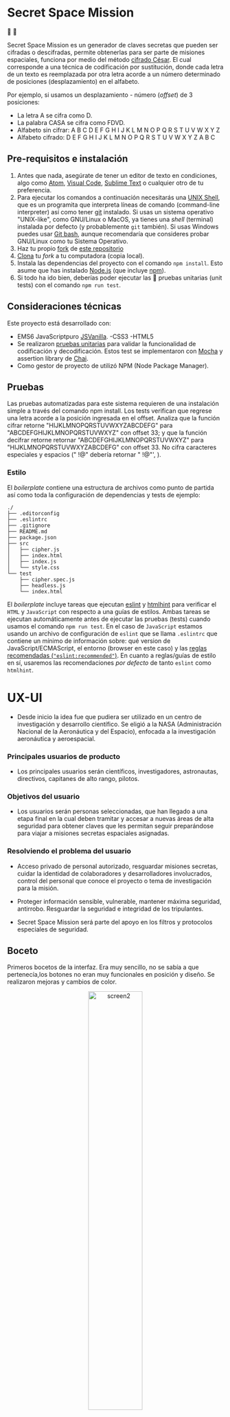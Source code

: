 # Secret Space Mission
:rocket: :milky_way:

Secret Space Mission es un generador de claves secretas que pueden ser cifradas o descifradas, permite obtenerlas para ser parte de misiones espaciales, funciona por medio del método [cifrado César](https://en.wikipedia.org/wiki/Caesar_cipher). El cual corresponde a una técnica de codificación por sustitución, donde cada letra de un texto es reemplazada por otra letra acorde a un número determinado de posiciones (desplazamiento) en el alfabeto.

Por ejemplo, si usamos un desplazamiento - número (_offset_) de 3 posiciones:

- La letra A se cifra como D.
- La palabra CASA se cifra como FDVD.
- Alfabeto sin cifrar: A B C D E F G H I J K L M N O P Q R S T U V W X Y Z
- Alfabeto cifrado: D E F G H I J K L M N O P Q R S T U V W X Y Z A B C

## Pre-requisitos e instalación
1. Antes que nada, asegúrate de tener un editor de texto en
   condiciones, algo como [Atom](https://atom.io/),
   [Visual Code](https://code.visualstudio.com/), [Sublime Text](https://www.sublimetext.com) o cualquier otro de tu preferencia.
2. Para ejecutar los comandos a continuación necesitarás una
   [UNIX Shell](https://github.com/Laboratoria/curricula-js/tree/v2.x/topics/shell),
   que es un programita que interpreta líneas de comando (command-line
   interpreter) así como tener [git](https://github.com/Laboratoria/curricula-js/tree/v2.x/topics/scm/01-git)
   instalado. Si usas un sistema operativo "UNIX-like", como GNU/Linux o MacOS,
   ya tienes una _shell_ (terminal) instalada por defecto (y probablemente `git`
   también). Si usas Windows puedes usar [Git bash](https://git-scm.com/download/win),
   aunque recomendaría que consideres probar GNU/Linux como tu Sistema Operativo.
3. Haz tu propio [fork](https://help.github.com/articles/fork-a-repo/)
   de [ este repositorio](https://github.com/MitziYolotzin/cdmx-2019-01-bc-core-am-cipher)
4. [Clona](https://help.github.com/articles/cloning-a-repository/)
   tu _fork_ a tu computadora (copia local).
5. Instala las dependencias del proyecto con el comando `npm
   install`. Esto asume que has instalado [Node.js](https://nodejs.org/) (que
   incluye [npm](https://docs.npmjs.com/)).
6. Si todo ha ido bien, deberías poder ejecutar las :traffic_light:
   pruebas unitarias (unit tests) con el comando `npm run test`.

## Consideraciones técnicas
Este proyecto está desarrollado con:

- EMS6 JavaScriptpuro [JSVanilla](https://medium.com/laboratoria-developers/vanillajs-vs-jquery-31e623bbd46e).
-CSS3
-HTML5
- Se realizaron [pruebas unitarias]() para validar la funcionalidad de codificación y decodificación. Estos test se implementaron con [Mocha](https://mochajs.org/) y assertion library de [Chai](https://www.chaijs.com/).
- Como gestor de proyecto de utilizó NPM (Node Package Manager).

## Pruebas
Las pruebas automatizadas para este sistema requieren de una instalación simple a través del comando npm install. Los tests verifican que regrese una letra acorde a la posición ingresada en el offset. Analiza que la función  cifrar retorne "HIJKLMNOPQRSTUVWXYZABCDEFG" para "ABCDEFGHIJKLMNOPQRSTUVWXYZ" con offset 33; y que la función decifrar retorne retornar "ABCDEFGHIJKLMNOPQRSTUVWXYZ" para "HIJKLMNOPQRSTUVWXYZABCDEFG" con offset 33. No cifra caracteres especiales y espacios (" !@" debería retornar  " !@"', ).

### Estilo

El _boilerplate_ contiene una estructura de archivos como punto de partida así
como toda la configuración de dependencias y tests de ejemplo:
```text
./
├── .editorconfig
├── .eslintrc
├── .gitignore
├── README.md
├── package.json
├── src
│   ├── cipher.js
│   ├── index.html
│   ├── index.js
│   └── style.css
└── test
    ├── cipher.spec.js
    ├── headless.js
    └── index.html
```
El _boilerplate_ incluye tareas que ejecutan [eslint](https://eslint.org/) y
[htmlhint](https://github.com/yaniswang/HTMLHint) para verificar el `HTML` y
`JavaScript` con respecto a una guías de estilos. Ambas tareas se ejecutan
automáticamente antes de ejecutar las pruebas (tests) cuando usamos el comando
`npm run test`. En el caso de `JavaScript` estamos usando un archivo de
configuración de `eslint` que se llama `.eslintrc` que contiene un mínimo de
información sobre: qué version de JavaScript/ECMAScript, el
entorno (browser en este caso) y las [reglas recomendadas (`"eslint:recommended"`)](https://eslint.org/docs/rules/).
En cuanto a reglas/guías de estilo en sí,
usaremos las recomendaciones _por defecto_ de tanto `eslint` como `htmlhint`.

# UX-UI

* Desde inicio la idea fue que pudiera ser utilizado en un centro de investigación y desarrollo científico. Se eligió a la NASA (Administración Nacional de la Aeronáutica y del Espacio), enfocada a la investigación aeronáutica y aeroespacial.

### Principales usuarios de producto
* Los principales usuarios serán científicos, investigadores, astronautas, directivos, capitanes de alto rango, pilotos.

### Objetivos del usuario
* Los usuarios serán personas seleccionadas, que han llegado a una etapa final en la cual deben tramitar y accesar a nuevas áreas de alta seguridad para obtener claves que les permitan seguir preparándose para viajar a misiones secretas espaciales asignadas.

### Resolviendo el problema del usuario
* Acceso privado de personal autorizado, resguardar misiones secretas, cuidar la identidad de colaboradores y desarrolladores involucrados, control del personal que conoce el proyecto o tema de investigación para la misión.

* Proteger información sensible, vulnerable, mantener máxima seguridad, antirrobo. Resguardar la seguridad e integridad de los tripulantes.

* Secret Space Mission será parte del apoyo en los filtros y protocolos especiales de seguridad.

## Boceto
Primeros bocetos de la interfaz. Era muy sencillo, no se sabía a que pertenecía,los botones no eran muy funcionales en posición y diseño. Se realizaron mejoras y cambios de color.

<center><img src="https://i.ibb.co/pfyC1vL/screen2.jpg" alt="screen2" border="0" width=50%> <img src="https://i.ibb.co/4PpTW55/screen2-2.jpg" alt="screen2-2" border="0" width=50%></center>

## Diseño Final
<center><img src="https://i.ibb.co/b7sjdWC/Captura-de-pantalla-2019-01-24-a-la-s-17-37-55.png" alt="Captura-de-pantalla-2019-01-24-a-la-s-17-37-55" border="0" width=80%></center>

# Link del proyecto final

[Secret Space Mission Git](https://mitziyolotzin.github.io/cdmx-2019-01-bc-core-am-cipher/src/)

# Autores
Mitzi Yolotzin Olvera Castillo

### Expresiones de gratitud

Agradezco el apoyo de mi squad "Guacacoders" :green_heart:  y a cada uno de los coaches y team de Laboratoria. :yellow_heart:
